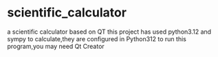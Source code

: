 # scientific_calculator
 a scientific calculator based on QT
 this project has used python3.12 and sympy to calculate,they are configured in Python312
 to run this program,you may need Qt Creator
